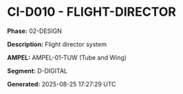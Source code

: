 # CI-D010 - FLIGHT-DIRECTOR

**Phase:** 02-DESIGN

**Description:** Flight director system

**AMPEL:** AMPEL-01-TUW (Tube and Wing)

**Segment:** D-DIGITAL

**Generated:** 2025-08-25 17:27:29 UTC
